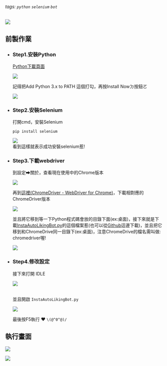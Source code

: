 ###### tags: `python` `selenium` `bot`
![](https://i.imgur.com/KjZz18K.png)
## 前製作業

- ### Step1.安裝Python
  
  [Python下載頁面](https://www.python.org/downloads/)
 
  ![](https://i.imgur.com/L3F4AJ9.png)

  
  記得把Add Python 3.x to PATH 這個打勾，再按Install Nowㄉ按鈕ㄛ
  
  ![](https://i.imgur.com/50hqw0y.png)
 
- ### Step2.安裝Selenium
    打開cmd，安裝Selenium
    ```
    pip install selenium
    ```
    ![](https://i.imgur.com/vV5LVEb.png)
    </br>看到這樣就表示成功安裝selenium惹!
- ### Step3.下載webdriver
    
    
    到設定➡關於，查看現在使用中的Chrome版本
    
    ![](https://i.imgur.com/Ay2a5ym.png)
    
    再到[這裡(ChromeDriver - WebDriver for Chrome)](https://chromedriver.chromium.org/downloads)，下載相對應的ChromeDriver版本
    
    ![](https://i.imgur.com/d2doatA.png=)
    
    並且將它移到等一下Python程式碼會放的目錄下面(ex:桌面)，接下來就是下載[InstaAutoLikingBot.py](https://drive.google.com/file/d/1AsZ2WrbkCSq5e0CKFPz280bu-d0E_-Mm/view?usp=sharing)的這個檔案惹(也可以從[Github](https://github.com/ncchen99/InstaAutoLikingBot)這邊下載)，並且把它移到和ChromeDrive同一目錄下(ex:桌面)，注意ChromeDrive的檔名需叫做: chromedriver喔!
    
    ![](https://i.imgur.com/lnQkaUs.png)
- ###  Step4.修改設定
    
    接下來打開 IDLE 
    
    ![](https://i.imgur.com/lW0i8rh.png)
    
    </br>並且開啟 `InstaAutoLikingBot.py`
    
    ![](https://i.imgur.com/E62O42l.png)
    
    最後按F5執行 ❤  `\(@^0^@)/`



## 執行畫面
![](https://i.imgur.com/t4GuDCh.png)

![](https://i.imgur.com/C9KAKdG.png)
